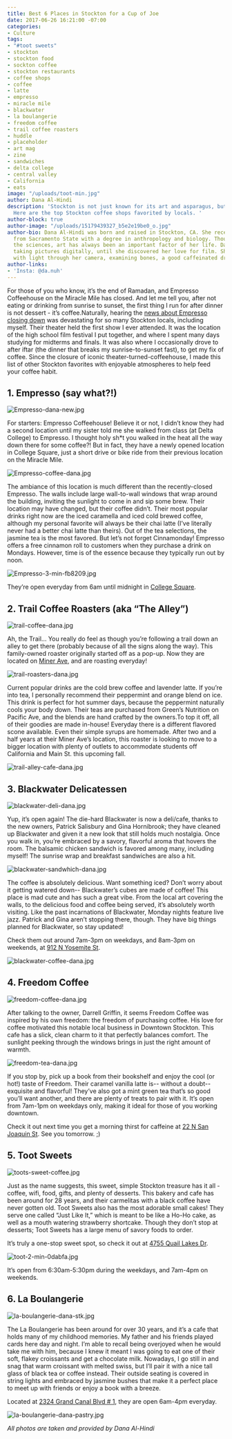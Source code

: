 ```yaml
---
title: Best 6 Places in Stockton for a Cup of Joe
date: 2017-06-26 16:21:00 -07:00
categories:
- Culture
tags:
- "#toot sweets"
- stockton
- stockton food
- sockton coffee
- stockton restaurants
- coffee shops
- coffee
- latte
- empresso
- miracle mile
- blackwater
- la boulangerie
- freedom coffee
- trail coffee roasters
- huddle
- placeholder
- art mag
- zine
- sandwiches
- delta college
- central valley
- California
- eats
image: "/uploads/toot-min.jpg"
author: Dana Al-Hindi
description: 'Stockton is not just known for its art and asparagus, but also its coffee!
  Here are the top Stockton coffee shops favorited by locals. '
author-block: true
author-image: "/uploads/15179439327_b5e2e19be0_o.jpg"
author-bio: Dana Al-Hindi was born and raised in Stockton, CA. She recently graduated
  from Sacramento State with a degree in anthropology and biology. Though she loves
  the sciences, art has always been an important factor of her life. Dana grew up
  taking pictures digitally, until she discovered her love for film. She enjoys playing
  with light through her camera, examining bones, a good caffeinated drink, and hiking.
author-links:
- 'Insta: @da.nuh'
---
```


For those of you who know, it’s the end of Ramadan, and Empresso Coffeehouse on the Miracle Mile has closed. And let me tell you, after not eating or drinking from sunrise to sunset, the first thing I run for after dinner is not dessert - it’s coffee.Naturally, hearing the [news about Empresso closing down](http://www.placeholdermag.com/culture/2017/06/11/miracle-memories-business-closures.html) was devastating for so many Stockton locals, including myself. Their theater held the first show I ever attended. It was the location of the high school film festival I put together, and where I spent many days studying for midterms and finals. It was also where I occasionally drove to after iftar (the dinner that breaks my sunrise-to-sunset fast), to get my fix of coffee. Since the closure of iconic theater-turned-coffeehouse, I made this list of other Stockton favorites with enjoyable atmospheres to help feed your coffee habit.
 
 
## 1. Empresso (say what?!)

![Empresso-dana-new.jpg](/uploads/Empresso-dana-new.jpg)

For starters: Empresso Coffeehouse! Believe it or not, I didn’t know they had a second location until my sister told me she walked from class (at Delta College) to Empresso. I thought holy sh*t you walked in the heat all the way down there for some coffee?! But in fact, they have a newly opened location in College Square, just a short drive or bike ride from their previous location on the Miracle Mile. 

![Empresso-coffee-dana.jpg](/uploads/Empresso-coffee-dana.jpg)

The ambiance of this location is much different than the recently-closed Empresso. The walls include large wall-to-wall windows that wrap around the building, inviting the sunlight to come in and sip some brew. Their location may have changed, but their coffee didn’t. Their most popular drinks right now are the iced caramella and iced cold brewed coffee, although my personal favorite will always be their chai latte (I’ve literally never had a better chai latte than theirs). Out of the tea selections, the jasmine tea is the most favored. But let’s not forget Cinnamonday! Empresso offers a free cinnamon roll to customers when they purchase a drink on Mondays. However, time is of the essence because they typically run out by noon.

![Empresso-3-min-fb8209.jpg](/uploads/Empresso-3-min-fb8209.jpg)
 
They’re open everyday from 6am until midnight in [College Square](https://www.google.com/maps/place/1231+W+March+Ln,+Stockton,+CA+95207/data=!4m2!3m1!1s0x80900c4d38ca68d3:0xd166659af867ab17?sa=X&ved=0ahUKEwiAyZLoytfUAhWJ5oMKHXlOA5wQ8gEIIzAA). 


 
## 2. Trail Coffee Roasters (aka “The Alley”)


![trail-coffee-dana.jpg](/uploads/trail-coffee-dana.jpg)

Ah, the Trail… You really do feel as though you’re following a trail down an alley to get there (probably because of all the signs along the way). This family-owned roaster originally started off as a pop-up. Now they are located on [Miner Ave](https://www.google.com/maps/place/224+E+Miner+Ave,+Stockton,+CA+95202/@37.9556925,-121.290686,17z/data=!3m1!4b1!4m5!3m4!1s0x8090129ed85ecd57:0xc153840535cb0361!8m2!3d37.9556925!4d-121.2884973),  and are roasting everyday! 

![trail-roasters-dana.jpg](/uploads/trail-roasters-dana.jpg)	

Current popular drinks are the cold brew coffee and lavender latte. If you’re into tea, I personally recommend their peppermint and orange blend on ice. This drink is perfect for hot summer days, because the peppermint naturally cools your body down. Their teas are purchased from Green’s Nutrition on Pacific Ave, and the blends are hand crafted by the owners.To top it off, all of their goodies are made in-house! Everyday there is a different flavored scone available. Even their simple syrups are homemade. After two and a half years at their Miner Ave’s location, this roaster is looking to move to a bigger location with plenty of outlets to accommodate students off California and Main St. this upcoming fall.

![trail-alley-cafe-dana.jpg](/uploads/trail-alley-cafe-dana.jpg)




## 3. Blackwater Delicatessen

![blackwater-deli-dana.jpg](/uploads/blackwater-deli-dana.jpg)

Yup, it’s open again! The die-hard Blackwater is now a deli/cafe, thanks to the new owners, Patrick Salisbury and Gina Hornibrook; they have cleaned up Blackwater and given it a new look that still holds much nostalgia. Once you walk in, you’re embraced by a savory, flavorful aroma that hovers the room. The balsamic chicken sandwich is favored among many, including myself! The sunrise wrap and breakfast sandwiches are also a hit. 

![blackwater-sandwhich-dana.jpg](/uploads/blackwater-sandwhich-dana.jpg)

The coffee is absolutely delicious. Want something iced? Don’t worry about it getting watered down-- Blackwater’s cubes are made of coffee! This place is mad cute and has such a great vibe. From the local art covering the walls, to the delicious food and coffee being served, it’s absolutely worth visiting. Like the past incarnations of Blackwater, Monday nights feature live jazz. Patrick and Gina aren’t stopping there, though. They have big things planned for Blackwater, so stay updated! 

Check them out around 7am-3pm on weekdays, and 8am-3pm on weekends, at [912 N Yosemite St](https://www.google.com/maps/place/912+N+Yosemite+St,+Stockton,+CA+95203/data=!4m2!3m1!1s0x80900d78c8c61fbb:0x9f261ea654a41b1a?sa=X&ved=0ahUKEwip14vZy9fUAhVC0oMKHSW9As4Q8gEIIzAA).

![blackwater-coffee-dana.jpg](/uploads/blackwater-coffee-dana.jpg)



 
## 4. Freedom Coffee

![freedom-coffee-dana.jpg](/uploads/freedom-coffee-dana.jpg)

After talking to the owner, Darrell Griffin, it seems Freedom Coffee was inspired by his own freedom: the freedom of purchasing coffee. His love for coffee motivated this notable local business in Downtown Stockton. This cafe has a slick, clean charm to it that perfectly balances comfort. The sunlight peeking through the windows brings in just the right amount of warmth. 

![freedom-tea-dana.jpg](/uploads/freedom-tea-dana.jpg)

If you stop by, pick up a book from their bookshelf and enjoy the cool (or hot!)  taste of Freedom. Their caramel vanilla latte is-- without a doubt-- exquisite and flavorful! They’ve also got a mint green tea that’s so good you’ll want another, and there are plenty of treats to pair with it. It’s open from 7am-1pm on weekdays only, making it ideal for those of you working downtown. 

Check it out next time you get a morning thirst for caffeine at [22 N San Joaquin St](https://www.google.com/maps/place/22+N+San+Joaquin+St,+Stockton,+CA+95202/@37.9536385,-121.2891415,17z/data=!3m1!4b1!4m5!3m4!1s0x8090129892acc86b:0x35e1ead8a0bcbab6!8m2!3d37.9536385!4d-121.2869528). See you tomorrow. ;)
 



## 5. Toot Sweets

![toots-sweet-coffee.jpg](/uploads/toots-sweet-coffee.jpg)

Just as the name suggests, this sweet, simple Stockton treasure has it all - coffee, wifi, food, gifts, and plenty of desserts. This bakery and cafe has been around for 28 years, and their carmelitas with a black coffee have never gotten old. Toot Sweets also has the most adorable small cakes! They serve one called “Just Like It,” which is meant to be like a Ho-Ho cake, as well as a mouth watering strawberry shortcake. Though they don’t stop at desserts; Toot Sweets has a large menu of savory foods to order. 

It’s truly a one-stop sweet spot, so check it out at [4755 Quail Lakes Dr](https://www.google.com/maps/place/Toot+Sweets+Bakery+Cafe/@37.9862632,-121.3425782,17z/data=!3m1!4b1!4m5!3m4!1s0x80900c3249e7674d:0xab5a6a572d60fe09!8m2!3d37.986259!4d-121.3403895). 

![toot-2-min-0dabfa.jpg](/uploads/toot-2-min-0dabfa.jpg)

It’s open from 6:30am-5:30pm during the weekdays, and 7am-4pm on weekends. 

 

## 6. La Boulangerie

![la-boulangerie-dana-stk.jpg](/uploads/la-boulangerie-dana-stk.jpg)

The La Boulangerie has been around for over 30 years, and it’s a cafe that holds many of my childhood memories. My father and his friends played cards here day and night. I’m able to recall being overjoyed  when he would take me with him, because I knew it meant I was going to eat one of their soft, flakey croissants and get a chocolate milk. Nowadays, I go still  in and snag that warm croissant with melted swiss, but I’ll pair it with a nice tall glass of black tea or coffee instead. Their outside seating is covered in string lights and embraced by jasmine bushes that make it a perfect place to meet up with friends or enjoy a book with a breeze. 

Located at [2324 Grand Canal Blvd # 1](https://www.google.com/maps/place/La+Boulangerie/@37.9839256,-121.3384386,17z/data=!3m1!4b1!4m5!3m4!1s0x80900dcb493b0a29:0xa0be0362062b02c4!8m2!3d37.9839256!4d-121.3362499), they are open 6am-4pm everyday.
 
![la-boulangerie-dana-pastry.jpg](/uploads/la-boulangerie-dana-pastry.jpg)

*All photos are taken and provided by Dana Al-Hindi*

